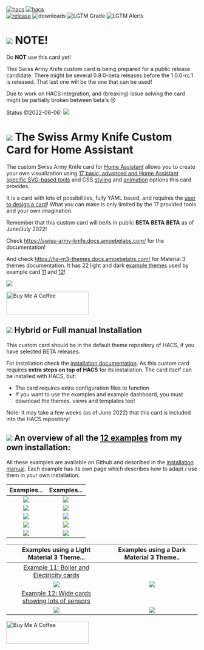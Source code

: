 [![hacs][hacs-badge]][hacs-url]
[![hacs][beta_badge]][hacs-url]
<br>[![release][release-badge]][release-url]
![downloads][downloads-badge]
![LGTM Grade][lgtm-grade-badge]
![LGTM Alerts][lgtm-alerts-badge]
<!--- ![beta_badge](https://img.shields.io/badge/State-Beta-orange?style=for-the-badge) -->
<!---[![hacs_badge](https://img.shields.io/badge/HACS-Default-41BDF5.svg?style=for-the-badge)](https://github.com/hacs/integration) -->

# ![](assets/images/swiss-army-knife24.png) NOTE!
Do **NOT** use this card yet!

This Swiss Army Knife custom card is being prepared for a public release candidate. There might be several 0.9.0-beta releases before the 1.0.0-rc.1 is released. That last one will be the one that can be used!

Due to work on HACS integration, and (breaking) issue solving the card might be partially broken between beta's 😢

Status @2022-06-06:
![](assets/screenshots/2022.06.06-sak-rc-issues2.png)

# ![](assets/images/swiss-army-knife24.png) The Swiss Army Knife Custom Card for Home Assistant
The custom Swiss Army Knife card for [Home Assistant][home-assistant] allows you to create your own visualization using [17 basic, advanced and Home Assistant specific SVG-based tools][sak-tools] and CSS [styling][sak-css-styles] and [animation][sak-css-animations] options this card provides.

It is a card with lots of possibilities, fully YAML based, and requires the [user to design a card][sak-how-to-design-your-card]!
What you can make is only limited by the 17 provided tools and your own imagination.

Remember that this custom card will be/is in public **BETA** **BETA** **BETA** as of June/July 2022!

Check https://swiss-army-knife.docs.amoebelabs.com/ for the documentation!

And check https://ha-m3-themes.docs.amoebelabs.com/ for Material 3 themes documentation. It has 22 light and dark [example themes](https://ha-m3-themes.docs.amoebelabs.com/examples/introduction/) used by example card [11][example-11] and [12][example-12]!

![](https://github.com/AmoebeLabs/swiss-army-knife/blob/master/docs/assets/screenshots/sak-frontpage.png)

<a href="https://www.buymeacoffee.com/amoebelabs" target="_blank"><img src="https://cdn.buymeacoffee.com/buttons/v2/default-yellow.png" alt="Buy Me A Coffee" style="height: 60px !important;width: 217px !important;" ></a>

## ![](assets/images/swiss-army-knife24.png) Hybrid or Full manual Installation
This custom card should be in the default theme repository of HACS, if you have selected BETA releases.

For installation check the [installation documentation][sak-installation]. As this custom card requires **extra steps on top of HACS** for its installation. The card itself can be installed with HACS, but:
- The card requires extra configuration files to function
- If you want to use the examples and example dashboard, you must download the themes, views and templates too!

Note: It may take a few weeks (as of June 2022) that this card is included into the HACS repository!

## ![](assets/images/swiss-army-knife24.png) An overview of all the [12 examples](https://swiss-army-knife.docs.amoebelabs.com/examples/introduction/) from my own installation:
All these examples are available on Github and described in the [installation manual][sak-installation]. Each example has its own page which describes how to adapt / use them in your own installation.

| Examples...| Examples...|
| :------------: | :------------: |
| ![](https://github.com/AmoebeLabs/swiss-army-knife/blob/master/docs/assets/screenshots/sak-example-1b.png) | ![](https://github.com/AmoebeLabs/swiss-army-knife/blob/master/docs/assets/screenshots/sak-example-2.png) | 
| ![](https://github.com/AmoebeLabs/swiss-army-knife/blob/master/docs/assets/screenshots/sak-example-3.png) | ![](https://github.com/AmoebeLabs/swiss-army-knife/blob/master/docs/assets/screenshots/sak-example-4.png) | 
| ![](https://github.com/AmoebeLabs/swiss-army-knife/blob/master/docs/assets/screenshots/sak-example-5.png) | ![](https://github.com/AmoebeLabs/swiss-army-knife/blob/master/docs/assets/screenshots/sak-example-6.png) | 
| ![](https://github.com/AmoebeLabs/swiss-army-knife/blob/master/docs/assets/screenshots/sak-example-7.png) | ![](https://github.com/AmoebeLabs/swiss-army-knife/blob/master/docs/assets/screenshots/sak-example-8.png) | 
| ![](https://github.com/AmoebeLabs/swiss-army-knife/blob/master/docs/assets/screenshots/sak-example-9.png) | ![](https://github.com/AmoebeLabs/swiss-army-knife/blob/master/docs/assets/screenshots/sak-example-10.png) | 

| Examples using a Light Material 3 Theme...| Examples using a Dark Material 3 Theme.. |
| :------------: | :------------: |
| [Example 11: Boiler and Electricity cards][example-11] | |
| ![](https://github.com/AmoebeLabs/swiss-army-knife/blob/master/docs/assets/screenshots/sak-example-11-m3-c11-light.png) | ![](https://github.com/AmoebeLabs/swiss-army-knife/blob/master/docs/assets/screenshots/sak-example-11-m3-c11-dark.png) | 
| [Example 12: Wide cards showing lots of sensors][example-12] | |
| ![](https://github.com/AmoebeLabs/swiss-army-knife/blob/master/docs/assets/screenshots/sak-example-12-m3-d06-light.png) | ![](https://github.com/AmoebeLabs/swiss-army-knife/blob/master/docs/assets/screenshots/sak-example-12-m3-d06-dark.png) | 

<a href="https://www.buymeacoffee.com/amoebelabs" target="_blank"><img src="https://cdn.buymeacoffee.com/buttons/v2/default-yellow.png" alt="Buy Me A Coffee" style="height: 60px !important;width: 217px !important;" ></a>


<!-- Badges -->

[hacs-url]: https://github.com/hacs/integration
[hacs-badge]: https://img.shields.io/badge/HACS-Default-41BDF5.svg?style=for-the-badge&logo=homeassistantcommunitystore
[beta_badge]: https://img.shields.io/badge/State-Beta-orange?style=for-the-badge&logo=homeassistantcommunitystore
[release-badge]: https://img.shields.io/github/v/release/AmoebeLabs/swiss-army-knife-card?style=for-the-badge&include_prereleases&logo=github
[downloads-badge]: https://img.shields.io/github/downloads/AmoebeLabs/swiss-army-knife-card/total?style=for-the-badge&logo=github
[lgtm-grade-badge]: https://img.shields.io/lgtm/grade/javascript/github/AmoebeLabs/swiss-army-knife-card?style=for-the-badge&logo=lgtm
[lgtm-alerts-badge]: https://img.shields.io/lgtm/alerts/github/AmoebeLabs/swiss-army-knife-card?style=for-the-badge&logo=lgtm

<!-- References -->

[home-assistant]: https://www.home-assistant.io/
[home-assitant-theme-docs]: https://www.home-assistant.io/integrations/frontend/#defining-themes
[hacs]: https://hacs.xyz
[release-url]: https://github.com/AmoebeLabs/swiss-army-knife-card/releases
[sak-docs-url]: https://swiss-army-knife.docs.amoebelabs.com/

[example-11]: https://swiss-army-knife.docs.amoebelabs.com/examples/example-11/
[example-12]: https://swiss-army-knife.docs.amoebelabs.com/examples/example-12/
[sak-tools]: https://swiss-army-knife.docs.amoebelabs.com/tools/circle-tool/
[sak-css-styles]: https://swiss-army-knife.docs.amoebelabs.com/basics/styling/styles/
[sak-css-animations]: https://swiss-army-knife.docs.amoebelabs.com/basics/animations/css-animations/
[sak-installation]: https://swiss-army-knife.docs.amoebelabs.com/start/installation/
[sak-how-to-design-your-card]: https://swiss-army-knife.docs.amoebelabs.com/design/how-to-design-your-card/

